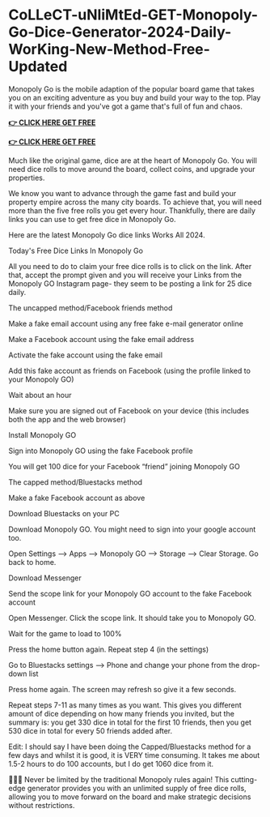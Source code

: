 # CoLLeCT-uNliMtEd-GET-Monopoly-Go-Dice-Generator-2024-Daily-WorKing-New-Method-Free-Updated

Monopoly Go is the mobile adaption of the popular board game that takes you on an exciting adventure as you buy and build your way to the top. Play it with your friends and you've got a game that's full of fun and chaos.

**[👉 CLICK HERE GET FREE ](https://tinyurl.com/yraheyk3)**

**[👉 CLICK HERE GET FREE](https://tinyurl.com/yraheyk3)**


Much like the original game, dice are at the heart of Monopoly Go. You will need dice rolls to move around the board, collect coins, and upgrade your properties.

We know you want to advance through the game fast and build your property empire across the many city boards. To achieve that, you will need more than the five free rolls you get every hour. Thankfully, there are daily links you can use to get free dice in Monopoly Go.

Here are the latest Monopoly Go dice links Works All 2024.

Today's Free Dice Links In Monopoly Go

All you need to do to claim your free dice rolls is to click on the link. After that, accept the prompt given and you will receive your Links from the Monopoly GO Instagram page- they seem to be posting a link for 25 dice daily.

The uncapped method/Facebook friends method

Make a fake email account using any free fake e-mail generator online

Make a Facebook account using the fake email address

Activate the fake account using the fake email

Add this fake account as friends on Facebook (using the profile linked to your Monopoly GO)

Wait about an hour

Make sure you are signed out of Facebook on your device (this includes both the app and the web browser)

Install Monopoly GO

Sign into Monopoly GO using the fake Facebook profile

You will get 100 dice for your Facebook “friend” joining Monopoly GO

The capped method/Bluestacks method

Make a fake Facebook account as above

Download Bluestacks on your PC

Download Monopoly GO. You might need to sign into your google account too.

Open Settings —> Apps —> Monopoly GO —> Storage —> Clear Storage. Go back to home.

Download Messenger

Send the scope link for your Monopoly GO account to the fake Facebook account

Open Messenger. Click the scope link. It should take you to Monopoly GO.

Wait for the game to load to 100%

Press the home button again. Repeat step 4 (in the settings)

Go to Bluestacks settings —> Phone and change your phone from the drop-down list

Press home again. The screen may refresh so give it a few seconds.

Repeat steps 7-11 as many times as you want. This gives you different amount of dice depending on how many friends you invited, but the summary is: you get 330 dice in total for the first 10 friends, then you get 530 dice in total for every 50 friends added after.

Edit: I should say I have been doing the Capped/Bluestacks method for a few days and whilst it is good, it is VERY time consuming. It takes me about 1.5-2 hours to do 100 accounts, but I do get 1060 dice from it.

🎲🎲🎲 Never be limited by the traditional Monopoly rules again! This cutting-edge generator provides you with an unlimited supply of free dice rolls, allowing you to move forward on the board and make strategic decisions without restrictions.
